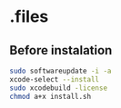 # .files

## Before instalation
```bash
sudo softwareupdate -i -a
xcode-select --install
sudo xcodebuild -license
chmod a+x install.sh
```
